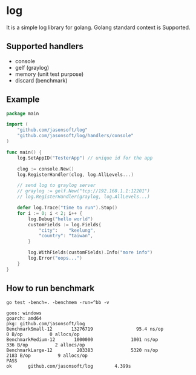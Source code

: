 # log
It is a simple log library for golang.  Golang standard context is Supported.

## Supported handlers
* console
* gelf (graylog)
* memory (unit test purpose)
* discard (benchmark)

## Example

```go
package main

import (
	"github.com/jasonsoft/log"
	"github.com/jasonsoft/log/handlers/console"
)

func main() {
	log.SetAppID("TesterApp") // unique id for the app

	clog := console.New()
	log.RegisterHandler(clog, log.AllLevels...)

	// send log to graylog server
	// graylog := gelf.New("tcp://192.168.1.1:12201")
	// log.RegisterHandler(graylog, log.AllLevels...)

	defer log.Trace("time to run").Stop()
	for i := 0; i < 2; i++ {
		log.Debug("hello world")
		customFields := log.Fields{
			"city":    "keelung",
			"country": "taiwan",
		}

		log.WithFields(customFields).Info("more info")
		log.Error("oops...")
	}
}
```

## How to run benchmark
```
go test -bench=. -benchmem -run=^bb -v
```
```
goos: windows
goarch: amd64
pkg: github.com/jasonsoft/log
BenchmarkSmall-12       13276719                95.4 ns/op             0 B/op          0 allocs/op
BenchmarkMedium-12       1000000              1001 ns/op             336 B/op          2 allocs/op
BenchmarkLarge-12         203383              5320 ns/op            2183 B/op          9 allocs/op
PASS
ok      github.com/jasonsoft/log        4.399s
```

